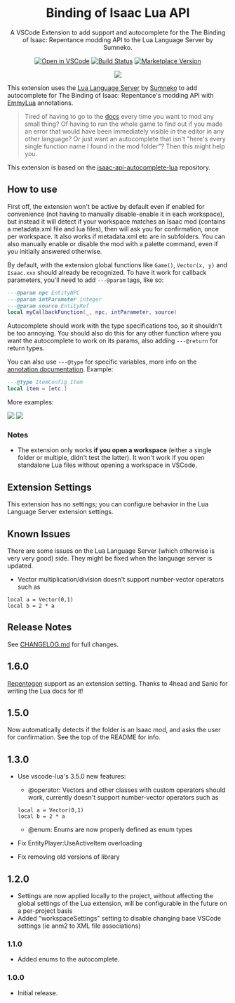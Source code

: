 <div align="center">

# Binding of Isaac Lua API

A VSCode Extension to add support and autocomplete for the The Binding of Isaac: Repentance modding API to the Lua Language Server by Sumneko.

[![Open in VSCode](https://img.shields.io/static/v1?logo=visualstudiocode&label=&message=Open%20in%20Visual%20Studio%20Code&labelColor=2c2c32&color=007acc&logoColor=007acc)](https://open.vscode.dev/Filloax/isaac-lua-api-vscode) [![Build Status](https://github.com/ManticoreGamesInc/vscode-core/workflows/CI/badge.svg)](https://github.com/Filloax/isaac-lua-api-vscode/actions?workflow=CI) [![Marketplace Version](https://img.shields.io/visual-studio-marketplace/v/Filloax.isaac-lua-api-vscode?label=Visual%20Studio%20Marketplace&logo=visual-studio-code "Current Version")](https://marketplace.visualstudio.com/items?itemName=Filloax.isaac-lua-api-vscode)

![](https://i.imgur.com/iZDP2iy.png)

</div>

This extension uses the [Lua Language Server](https://microsoft.github.io/language-server-protocol/) by [Sumneko](https://marketplace.visualstudio.com/items?itemName=sumneko.lua) to add autocomplete for The Binding of Isaac: Repentance's modding API with [EmmyLua](https://github.com/sumneko/lua-language-server/wiki/EmmyLua-Annotations) annotations.

> Tired of having to go to the [docs](https://wofsauge.github.io/IsaacDocs/rep/) every time you want to mod any small thing? Of having to run the whole game to find out if you made an error that would have been immediately visible in the editor in any other language? Or just want an autocomplete that isn't "here's every single function name I found in the mod folder"? Then this might help you.

This extension is based on the [isaac-api-autocomplete-lua](https://github.com/filloax/isaac-api-autocomplete-lua) repository.

## How to use

First off, the extension won't be active by default even if enabled for convenience (not having to manually disable-enable it in each workspace), but instead it will detect if your workspace matches an Isaac mod (contains a metadata.xml file and lua files), then will ask you for confirmation, once per workspace. It also works if metadata.xml etc are in subfolders. You can also manually enable or disable the mod with a palette command, even if you initially answered otherwise.

By default, with the extension global functions like `Game()`, `Vector(x, y)` and `Isaac.xxx` should already be recognized. To have it work for callback parameters, you'll need to add `---@param` tags, like so:

```Lua
---@param npc EntityNPC
---@param intParameter integer
---@param source EntityRef
local myCallbackFunction(_, npc, intParameter, source)
```

Autocomplete should work with the type specifications too, so it shouldn't be too annoying. You should also do this for any other function where you want the autocomplete to work on its params, also adding `---@return` for return types.

You can also use `---@type` for specific variables, more info on the [annotation documentation](https://github.com/sumneko/lua-language-server/wiki/EmmyLua-Annotations). Example:

```Lua
---@type ItemConfig_Item
local item = [etc.]
```

More examples:

![](https://i.imgur.com/1BiL3CE.png)
![](https://i.imgur.com/WnC5IFv.png)

### Notes

- The extension only works **if you open a workspace** (either a single folder or multiple, didn't test the latter).  It won't work if you open standalone Lua files
without opening a workspace in VSCode.

## Extension Settings

This extension has no settings; you can configure behavior in the Lua Language Server extension settings.

## Known Issues

There are some issues on the Lua Language Server (which otherwise is very very good) side. They might be fixed when the language server is updated.

- Vector multiplication/division doesn't support number-vector operators such as

```
local a = Vector(0,1)
local b = 2 * a
```

## Release Notes

See [CHANGELOG.md](CHANGELOG.md) for full changes.

## 1.6.0

[Repentogon](https://repentogon.com/) support as an extension setting. Thanks to 4head and Sanio for writing the Lua docs for it!

## 1.5.0

Now automatically detects if the folder is an Isaac mod, and asks the user for confirmation. See the top of the README for info.

## 1.3.0

- Use vscode-lua's 3.5.0 new features:
    - @operator: Vectors and other classes with custom operators should work, currently doesn't support number-vector operators such as

    ```
    local a = Vector(0,1)
    local b = 2 * a
    ```
    - @enum: Enums are now properly defined as enum types
- Fix EntityPlayer:UseActiveItem overloading
- Fix removing old versions of library

## 1.2.0

- Settings are now applied locally to the project, without affecting the global settings of the Lua extension, will be configurable in the future on a per-project basis
- Added "workspaceSettings" setting to disable changing base VSCode settings (ie anm2 to XML file associations)

### 1.1.0

- Added enums to the autocomplete.

### 1.0.0

- Initial release.